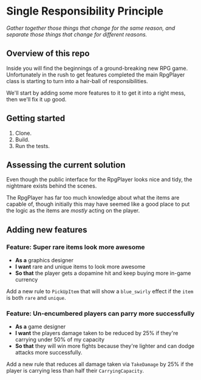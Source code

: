 # Single Responsibility Principle

*Gather together those things that change for the same reason, and separate those things that change for different reasons.*

## Overview of this repo

Inside you will find the beginnings of a ground-breaking new RPG game. Unfortunately in the rush to get features completed the main
RpgPlayer class is starting to turn into a hair-ball of responsibilities.

We'll start by adding some more features to it to get it into a right mess, then we'll fix it up good.

## Getting started

1. Clone.
2. Build.
3. Run the tests.

## Assessing the current solution

Even though the public interface for the RpgPlayer looks nice and tidy, the nightmare exists behind the scenes.

The RpgPlayer has far too much knowledge about what the items are capable of, though initially this may have seemed like a good place to
put the logic as the items are *mostly* acting on the player.

## Adding new features

### Feature: Super rare items look more awesome

* **As a** graphics designer
* **I want** rare and unique items to look more awesome
* **So that** the player gets a dopamine hit and keep buying more in-game currency

Add a new rule to ```PickUpItem``` that will show a ```blue_swirly``` effect if the ```item``` 
is both ```rare``` and ```unique```.

### Feature: Un-encumbered players can parry more successfully

* **As a** game designer
* **I want** the players damage taken to be reduced by 25% if they're carrying under 50% of my capacity
* **So that** they will win more fights because they're lighter and can dodge attacks more successfully.

Add a new rule that reduces all damage taken via ```TakeDamage``` by 25% if the player is carrying 
less than half their ```CarryingCapacity```.
